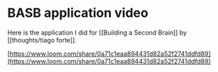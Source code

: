 # BASB application video

Here is the application I did for [[Building a Second Brain]] by [[thoughts/tiago forte]].

[https://www.loom.com/share/0a71c1eaa894431d82a52f2741ddfd89](https://www.loom.com/share/0a71c1eaa894431d82a52f2741ddfd89)

